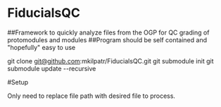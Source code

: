 # FiducialsQC
##Framework to quickly analyze files from the OGP for QC grading of protomodules and modules
##Program should be self contained and "hopefully" easy to use

git clone git@github.com:mkilpatr/FiducialsQC.git
git submodule init
git submodule update --recursive

#Setup

Only need to replace file path with desired file to process. 
